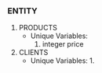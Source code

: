 

### ENTITY
1. PRODUCTS
   - Unique Variables:
     1. integer price 
2. CLIENTS
   - Unique Variables:
     1.  


